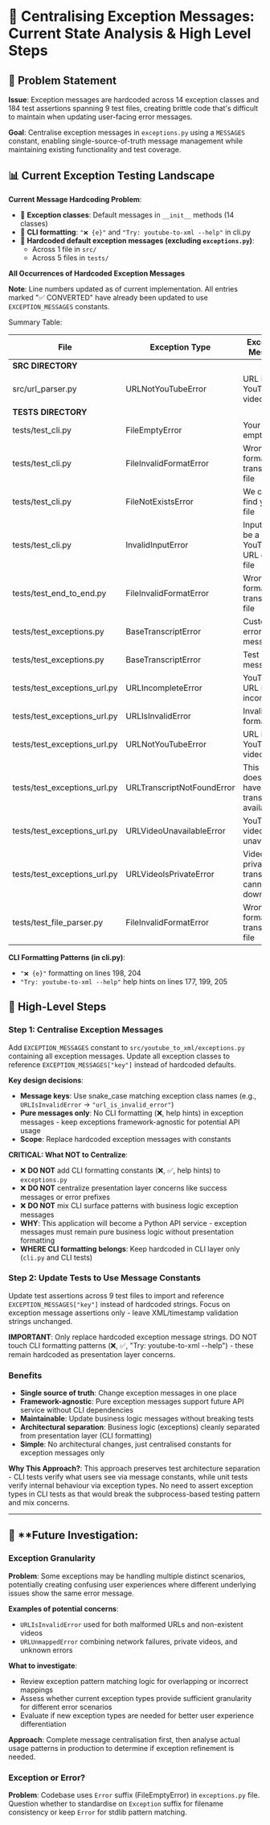 # 🧠 **Centralising Exception Messages: Current State Analysis & High Level Steps**

## 🎯 **Problem Statement**

**Issue**: Exception messages are hardcoded across 14 exception classes and 184 test assertions spanning 9 test files, creating brittle code that's difficult to maintain when updating user-facing error messages.

**Goal**: Centralise exception messages in `exceptions.py` using a `MESSAGES` constant, enabling single-source-of-truth message management while maintaining existing functionality and test coverage.


## 📊 **Current Exception Testing Landscape**

**Current Message Hardcoding Problem**:
- 📍 **Exception classes**: Default messages in `__init__` methods (14 classes)
- 📍 **CLI formatting**: `"❌ {e}"` and `"Try: youtube-to-xml --help"` in cli.py
- 📍 **Hardcoded default exception messages (excluding `exceptions.py`)**:
   - Across 1 file in `src/`
   - Across 5 files in `tests/`

**All Occurrences of Hardcoded Exception Messages**

**Note**: Line numbers updated as of current implementation. All entries marked "✅ CONVERTED" have already been updated to use `EXCEPTION_MESSAGES` constants.

Summary Table:

| File | Exception Type | Exception Message | Current Lines | Status |
|---|---|---|---|---|
| **SRC DIRECTORY** | | | | |
| src/url_parser.py | URLNotYouTubeError | URL is not a YouTube video | 317 | ✅ **UPDATED** *(docstring simplified)* |
| **TESTS DIRECTORY** | | | | |
| tests/test_cli.py | FileEmptyError | Your file is empty | 174 | ❌ **NOT CONVERTED** |
| tests/test_cli.py | FileInvalidFormatError | Wrong format in transcript file | 186 | ❌ **NOT CONVERTED** |
| tests/test_cli.py | FileNotExistsError | We couldn't find your file | 162 | ❌ **NOT CONVERTED** |
| tests/test_cli.py | InvalidInputError | Input must be a YouTube URL or .txt file | [122, 136, 148] | ❌ **NOT CONVERTED** |
| tests/test_end_to_end.py | FileInvalidFormatError | Wrong format in transcript file | 137 | ✅ **CONVERTED** |
| tests/test_exceptions.py | BaseTranscriptError | Custom error message | 36 | *(test case - leave as-is)* |
| tests/test_exceptions.py | BaseTranscriptError | Test message | 42 | *(test case - leave as-is)* |
| tests/test_exceptions_url.py | URLIncompleteError | YouTube URL is incomplete | 57 | ❌ **NOT CONVERTED** |
| tests/test_exceptions_url.py | URLIsInvalidError | Invalid URL format | 67 | ❌ **NOT CONVERTED** |
| tests/test_exceptions_url.py | URLNotYouTubeError | URL is not a YouTube video | 40 | ❌ **NOT CONVERTED** |
| tests/test_exceptions_url.py | URLTranscriptNotFoundError | This video doesn't have a transcript available | 97 | ❌ **NOT CONVERTED** |
| tests/test_exceptions_url.py | URLVideoUnavailableError | YouTube video unavailable | 76 | ❌ **NOT CONVERTED** |
| tests/test_exceptions_url.py | URLVideoIsPrivateError | Video is private and transcript cannot be downloaded | 84 | ✅ **CONVERTED** |
| tests/test_file_parser.py | FileInvalidFormatError | Wrong format in transcript file | [355, 360] | ❌ **NOT CONVERTED** |

**CLI Formatting Patterns (in cli.py)**:
- `"❌ {e}"` formatting on lines 198, 204
- `"Try: youtube-to-xml --help"` help hints on lines 177, 199, 205


## 🚀 **High-Level Steps**

### **Step 1: Centralise Exception Messages**
Add `EXCEPTION_MESSAGES` constant to `src/youtube_to_xml/exceptions.py` containing all exception messages. Update all exception classes to reference `EXCEPTION_MESSAGES["key"]` instead of hardcoded defaults.

**Key design decisions**:
- **Message keys**: Use snake_case matching exception class names (e.g., `URLIsInvalidError` → `"url_is_invalid_error"`)
- **Pure messages only**: No CLI formatting (❌, help hints) in exception messages - keep exceptions framework-agnostic for potential API usage
- **Scope**: Replace hardcoded exception messages with constants

**CRITICAL: What NOT to Centralize**:
- ❌ **DO NOT** add CLI formatting constants (❌, ✅, help hints) to `exceptions.py`
- ❌ **DO NOT** centralize presentation layer concerns like success messages or error prefixes
- ❌ **DO NOT** mix CLI surface patterns with business logic exception messages
- **WHY**: This application will become a Python API service - exception messages must remain pure business logic without presentation formatting
- **WHERE CLI formatting belongs**: Keep hardcoded in CLI layer only (`cli.py` and CLI tests)

### **Step 2: Update Tests to Use Message Constants**
Update test assertions across 9 test files to import and reference `EXCEPTION_MESSAGES["key"]` instead of hardcoded strings. Focus on exception message assertions only - leave XML/timestamp validation strings unchanged.

**IMPORTANT**: Only replace hardcoded exception message strings. DO NOT touch CLI formatting patterns (❌, ✅, "Try: youtube-to-xml --help") - these remain hardcoded as presentation layer concerns.

### **Benefits**
- **Single source of truth**: Change exception messages in one place
- **Framework-agnostic**: Pure exception messages support future API service without CLI dependencies
- **Maintainable**: Update business logic messages without breaking tests
- **Architectural separation**: Business logic (exceptions) cleanly separated from presentation layer (CLI formatting)
- **Simple**: No architectural changes, just centralised constants for exception messages only

**Why This Approach?**: This approach preserves test architecture separation - CLI tests verify what users see via message constants, while unit tests verify internal behaviour via exception types. No need to assert exception types in CLI tests as that would break the subprocess-based testing pattern and mix concerns.

---

## 🔬 **Future Investigation: 

### **Exception Granularity**

**Problem**: Some exceptions may be handling multiple distinct scenarios, potentially creating confusing user experiences where different underlying issues show the same error message.

**Examples of potential concerns**:
- `URLIsInvalidError` used for both malformed URLs and non-existent videos
- `URLUnmappedError` combining network failures, private videos, and unknown errors

**What to investigate**:
- Review exception pattern matching logic for overlapping or incorrect mappings
- Assess whether current exception types provide sufficient granularity for different error scenarios
- Evaluate if new exception types are needed for better user experience differentiation

**Approach**: Complete message centralisation first, then analyse actual usage patterns in production to determine if exception refinement is needed.

### **Exception or Error?**

**Problem**: Codebase uses `Error` suffix (FileEmptyError) in `exceptions.py` file. Question whether to standardise on `Exception` suffix for filename consistency or keep `Error` for stdlib pattern matching.